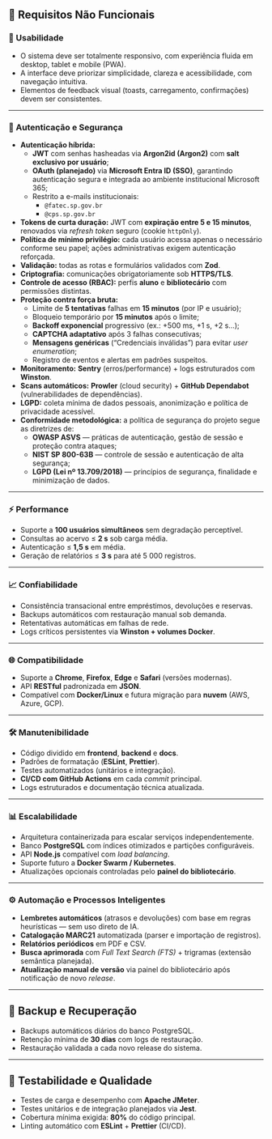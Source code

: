 ## 📐 Requisitos Não Funcionais

### 🎨 Usabilidade
- O sistema deve ser totalmente responsivo, com experiência fluida em desktop, tablet e mobile (PWA).  
- A interface deve priorizar simplicidade, clareza e acessibilidade, com navegação intuitiva.  
- Elementos de feedback visual (toasts, carregamento, confirmações) devem ser consistentes.  

---

### 🔐 Autenticação e Segurança

- **Autenticação híbrida:**
  - **JWT** com senhas hasheadas via **Argon2id (Argon2)** com **salt exclusivo por usuário**;
  - **OAuth (planejado)** via **Microsoft Entra ID (SSO)**, garantindo autenticação segura e integrada ao ambiente institucional Microsoft 365;  
  - Restrito a e-mails institucionais:
    - `@fatec.sp.gov.br`
    - `@cps.sp.gov.br`
- **Tokens de curta duração:** JWT com **expiração entre 5 e 15 minutos**, renovados via *refresh token* seguro (cookie `httpOnly`).  
- **Política de mínimo privilégio:** cada usuário acessa apenas o necessário conforme seu papel; ações administrativas exigem autenticação reforçada.  
- **Validação:** todas as rotas e formulários validados com **Zod**.  
- **Criptografia:** comunicações obrigatoriamente sob **HTTPS/TLS**.  
- **Controle de acesso (RBAC):** perfis **aluno** e **bibliotecário** com permissões distintas.  
- **Proteção contra força bruta:**
  - Limite de **5 tentativas** falhas em **15 minutos** (por IP e usuário);
  - Bloqueio temporário por **15 minutos** após o limite;
  - **Backoff exponencial** progressivo (ex.: +500 ms, +1 s, +2 s...);
  - **CAPTCHA adaptativo** após 3 falhas consecutivas;
  - **Mensagens genéricas** (“Credenciais inválidas”) para evitar *user enumeration*;
  - Registro de eventos e alertas em padrões suspeitos.
- **Monitoramento:** **Sentry** (erros/performance) + logs estruturados com **Winston**.  
- **Scans automáticos:** **Prowler** (cloud security) + **GitHub Dependabot** (vulnerabilidades de dependências).  
- **LGPD:** coleta mínima de dados pessoais, anonimização e política de privacidade acessível.  
- **Conformidade metodológica:** a política de segurança do projeto segue as diretrizes de:
  - **OWASP ASVS** — práticas de autenticação, gestão de sessão e proteção contra ataques;
  - **NIST SP 800-63B** — controle de sessão e autenticação de alta segurança;
  - **LGPD (Lei nº 13.709/2018)** — princípios de segurança, finalidade e minimização de dados.

---

### ⚡ Performance
- Suporte a **100 usuários simultâneos** sem degradação perceptível.  
- Consultas ao acervo ≤ **2 s** sob carga média.  
- Autenticação ≤ **1,5 s** em média.  
- Geração de relatórios ≤ **3 s** para até 5 000 registros.  

---

### 📈 Confiabilidade
- Consistência transacional entre empréstimos, devoluções e reservas.  
- Backups automáticos com restauração manual sob demanda.  
- Retentativas automáticas em falhas de rede.  
- Logs críticos persistentes via **Winston + volumes Docker**.  

---

### 🌐 Compatibilidade
- Suporte a **Chrome**, **Firefox**, **Edge** e **Safari** (versões modernas).  
- API **RESTful** padronizada em **JSON**.  
- Compatível com **Docker/Linux** e futura migração para **nuvem** (AWS, Azure, GCP).  

---

### 🛠️ Manutenibilidade
- Código dividido em **frontend**, **backend** e **docs**.  
- Padrões de formatação (**ESLint**, **Prettier**).  
- Testes automatizados (unitários e integração).  
- **CI/CD com GitHub Actions** em cada *commit* principal.  
- Logs estruturados e documentação técnica atualizada.  

---

### 📊 Escalabilidade
- Arquitetura containerizada para escalar serviços independentemente.  
- Banco **PostgreSQL** com índices otimizados e partições configuráveis.  
- API **Node.js** compatível com *load balancing*.  
- Suporte futuro a **Docker Swarm / Kubernetes**.  
- Atualizações opcionais controladas pelo **painel do bibliotecário**.  

---

### ⚙️ Automação e Processos Inteligentes
- **Lembretes automáticos** (atrasos e devoluções) com base em regras heurísticas — sem uso direto de IA.  
- **Catalogação MARC21** automatizada (parser e importação de registros).  
- **Relatórios periódicos** em PDF e CSV.  
- **Busca aprimorada** com *Full Text Search (FTS)* + trigramas (extensão semântica planejada).  
- **Atualização manual de versão** via painel do bibliotecário após notificação de novo *release*.

---

## 💾 Backup e Recuperação

- Backups automáticos diários do banco PostgreSQL.
- Retenção mínima de **30 dias** com logs de restauração.
- Restauração validada a cada novo release do sistema.

---

## 🧪 Testabilidade e Qualidade

- Testes de carga e desempenho com **Apache JMeter**.
- Testes unitários e de integração planejados via **Jest**.
- Cobertura mínima exigida: **80%** do código principal.
- Linting automático com **ESLint** + **Prettier** (CI/CD).
